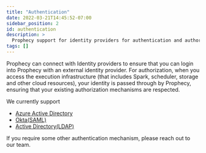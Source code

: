 ```yaml
---
title: "Authentication"
date: 2022-03-21T14:45:52-07:00
sidebar_position: 2
id: authentication
description: >
  Prophecy support for identity providers for authentication and authorization
tags: []
---
```


Prophecy can connect with Identity providers to ensure that you can login into Prophecy with an external identity
provider. For authorization, when you access the execution infrastructure (that includes Spark, scheduler, storage and
other cloud resources), your identity is passed through by Prophecy, ensuring that your existing authorization mechanisms
are respected.

We currently support

- [Azure Active Directory](./azure-ad.md)
- [Okta(SAML)](./saml-okta.md)
- [Active Directory(LDAP)](./active-directory.md)

If you require some other authentication mechanism, please reach out to our team.
